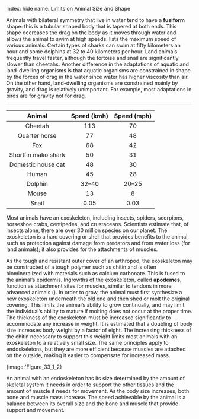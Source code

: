 index: hide
name: Limits on Animal Size and Shape

Animals with bilateral symmetry that live in water tend to have a  **fusiform** shape: this is a tubular shaped body that is tapered at both ends. This shape decreases the drag on the body as it moves through water and allows the animal to swim at high speeds.  lists the maximum speed of various animals. Certain types of sharks can swim at fifty kilometers an hour and some dolphins at 32 to 40 kilometers per hour. Land animals frequently travel faster, although the tortoise and snail are significantly slower than cheetahs. Another difference in the adaptations of aquatic and land-dwelling organisms is that aquatic organisms are constrained in shape by the forces of drag in the water since water has higher viscosity than air. On the other hand, land-dwelling organisms are constrained mainly by gravity, and drag is relatively unimportant. For example, most adaptations in birds are for gravity not for drag.


****

| Animal | Speed (kmh) | Speed (mph) |
|:-:|:-:|:-:|
| Cheetah | 113 | 70 |
| Quarter horse | 77 | 48 |
| Fox | 68 | 42 |
| Shortfin mako shark | 50 | 31 |
| Domestic house cat | 48 | 30 |
| Human | 45 | 28 |
| Dolphin | 32–40 | 20–25 |
| Mouse | 13 | 8 |
| Snail | 0.05 | 0.03 |
    

Most animals have an exoskeleton, including insects, spiders, scorpions, horseshoe crabs, centipedes, and crustaceans. Scientists estimate that, of insects alone, there are over 30 million species on our planet. The exoskeleton is a hard covering or shell that provides benefits to the animal, such as protection against damage from predators and from water loss (for land animals); it also provides for the attachments of muscles.

As the tough and resistant outer cover of an arthropod, the exoskeleton may be constructed of a tough polymer such as chitin and is often biomineralized with materials such as calcium carbonate. This is fused to the animal’s epidermis. Ingrowths of the exoskeleton, called  **apodemes**, function as attachment sites for muscles, similar to tendons in more advanced animals (). In order to grow, the animal must first synthesize a new exoskeleton underneath the old one and then shed or molt the original covering. This limits the animal’s ability to grow continually, and may limit the individual’s ability to mature if molting does not occur at the proper time. The thickness of the exoskeleton must be increased significantly to accommodate any increase in weight. It is estimated that a doubling of body size increases body weight by a factor of eight. The increasing thickness of the chitin necessary to support this weight limits most animals with an exoskeleton to a relatively small size. The same principles apply to endoskeletons, but they are more efficient because muscles are attached on the outside, making it easier to compensate for increased mass.


{image:'Figure_33_1_2}
        

An animal with an endoskeleton has its size determined by the amount of skeletal system it needs in order to support the other tissues and the amount of muscle it needs for movement. As the body size increases, both bone and muscle mass increase. The speed achievable by the animal is a balance between its overall size and the bone and muscle that provide support and movement.
